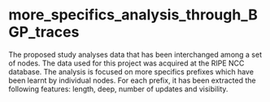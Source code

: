 # more_specifics_analysis_through_BGP_traces

The proposed study analyses data that has been interchanged among a set of nodes.
The data used for this project was acquired at the RIPE NCC database.
The analysis is focused on more specifics prefixes which have been learnt by individual nodes.
For each prefix, it has been extracted the following features: length, deep, number of updates and visibility.
